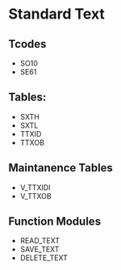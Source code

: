 # Standard Text

## Tcodes 
- SO10
- SE61

## Tables:
- SXTH
- SXTL
- TTXID
- TTXOB

## Maintanence Tables
- V_TTXIDI
- V_TTXOB

## Function Modules
- READ_TEXT
- SAVE_TEXT
- DELETE_TEXT
